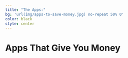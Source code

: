 ```yaml
---
title: "The Apps:"
bg: 'url(img/apps-to-save-money.jpg) no-repeat 50% 0'
color: black
style: center
---
```


# Apps That Give You Money








